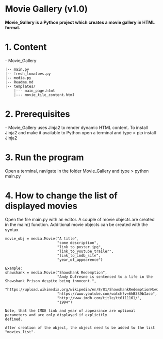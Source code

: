 <h1>Movie Gallery (v1.0)</h1>

<b>Movie_Gallery is a Python project which creates a movie gallery in HTML format.</b>

<h1> 1. Content </h1>
    - Movie_Gallery
    
    |-- main.py
    |-- fresh_tomatoes.py
    |-- media.py
    |-- Readme.md
    |-- templates/
        |--- main_page.html
        |--- movie_tile_content.html

<h1> 2. Prerequisites </h1> 
    - Movie_Gallery uses Jinja2 to render dynamic HTML content. To install Jinja2 and make it available to Python
      open a terminal and type
        > pip install Jinja2

<h1> 3. Run the program </h1> 
    Open a terminal, navigate in the folder Movie_Gallery and type
        > python main.py

<h1> 4. How to change the list of displayed movies </h1> 
    Open the file main.py with an editor. A couple of movie objects are created in the main() function. Additional
    movie objects can be created with the syntax

    movie_obj = media.Movie("A title",
							"some description",
							"link_to_poster.jpg",
							"link_to_youtube_trailer",
							"link_to_imdb_site",
							"year_of_appearence")

	Example:
	shawshank = media.Movie("Shawshank Redemption",
							"Andy Dufresne is sentenced to a life in the Shawshank Prison despite being innocent.",
							"https://upload.wikimedia.org/wikipedia/en/8/81/ShawshankRedemptionMoviePoster.jpg",
							"https://www.youtube.com/watch?v=6hB3S9bIaco",
							"http://www.imdb.com/title/tt0111161/",
							"1994")

	Note, that the IMDB link and year of appearance are optional parameters and are only displayed if explicitly
	defined.

	After creation of the object, the object need to be added to the list "movies_list".